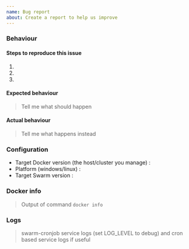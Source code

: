 ```yaml
---
name: Bug report
about: Create a report to help us improve
---
```


### Behaviour

#### Steps to reproduce this issue

1.
2.
3.

#### Expected behaviour

> Tell me what should happen

#### Actual behaviour

> Tell me what happens instead

### Configuration

* Target Docker version (the host/cluster you manage) : 
* Platform (windows/linux) : 
* Target Swarm version : 

### Docker info

> Output of command `docker info`

### Logs

> swarm-cronjob service logs (set LOG_LEVEL to debug) and cron based service logs if useful
